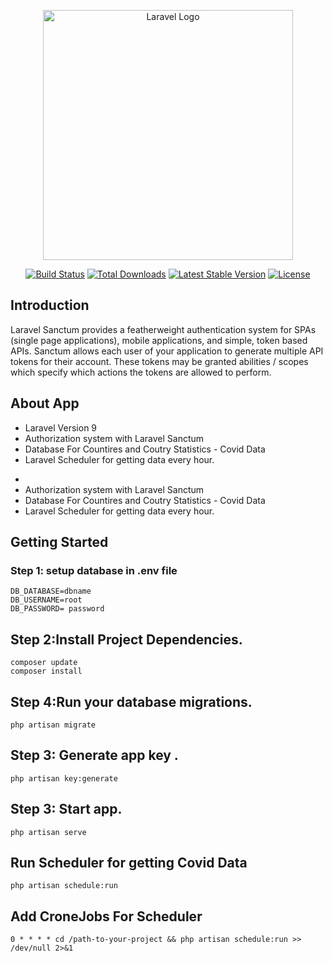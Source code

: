 <p align="center"><a href="https://laravel.com" target="_blank"><img src="https://raw.githubusercontent.com/laravel/art/master/logo-lockup/5%20SVG/2%20CMYK/1%20Full%20Color/laravel-logolockup-cmyk-red.svg" width="400" alt="Laravel Logo"></a></p>

<p align="center">
<a href="https://travis-ci.org/laravel/framework"><img src="https://travis-ci.org/laravel/framework.svg" alt="Build Status"></a>
<a href="https://packagist.org/packages/laravel/framework"><img src="https://img.shields.io/packagist/dt/laravel/framework" alt="Total Downloads"></a>
<a href="https://packagist.org/packages/laravel/framework"><img src="https://img.shields.io/packagist/v/laravel/framework" alt="Latest Stable Version"></a>
<a href="https://packagist.org/packages/laravel/framework"><img src="https://img.shields.io/packagist/l/laravel/framework" alt="License"></a>
</p>

## Introduction
<p>Laravel Sanctum provides a featherweight authentication system for SPAs (single page applications), mobile applications, and simple, token based APIs. Sanctum allows each user of your application to generate multiple API tokens for their account. These tokens may be granted abilities / scopes which specify which actions the tokens are allowed to perform.</p>


## About App

<ul>
    <li>Laravel Version 9</li>
    <li>Authorization system with Laravel Sanctum</li>
    <li>Database For Countires and Coutry Statistics - Covid Data</li>
    <li>Laravel Scheduler for getting data every hour.</li>
</ul>


<ul>
    <li></li>
    <li>Authorization system with Laravel Sanctum</li>
    <li>Database For Countires and Coutry Statistics - Covid Data</li>
    <li>Laravel Scheduler for getting data every hour.</li>
</ul>



## Getting Started
### Step 1: setup database in .env file

```` 
DB_DATABASE=dbname
DB_USERNAME=root
DB_PASSWORD= password
````

## Step 2:Install Project Dependencies.

```` 
composer update
composer install
```` 

## Step 4:Run your database migrations.

```` 
php artisan migrate
```` 

## Step 3: Generate app key .

```` 
php artisan key:generate
```` 

## Step 3: Start app.

```` 
php artisan serve
```` 

## Run Scheduler for getting Covid Data

```` 
php artisan schedule:run
```` 

## Add CroneJobs For Scheduler

```` 
0 * * * * cd /path-to-your-project && php artisan schedule:run >> /dev/null 2>&1
```` 
